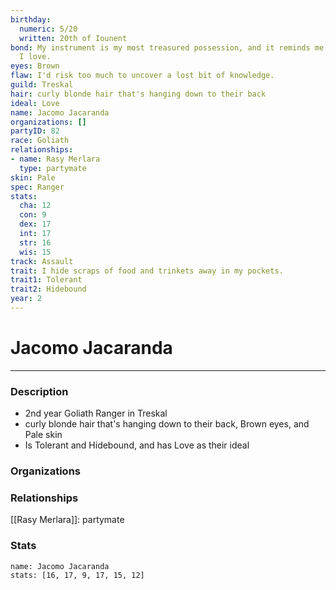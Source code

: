 ```yaml
---
birthday:
  numeric: 5/20
  written: 20th of Iounent
bond: My instrument is my most treasured possession, and it reminds me of someone
  I love.
eyes: Brown
flaw: I'd risk too much to uncover a lost bit of knowledge.
guild: Treskal
hair: curly blonde hair that's hanging down to their back
ideal: Love
name: Jacomo Jacaranda
organizations: []
partyID: 82
race: Goliath
relationships:
- name: Rasy Merlara
  type: partymate
skin: Pale
spec: Ranger
stats:
  cha: 12
  con: 9
  dex: 17
  int: 17
  str: 16
  wis: 15
track: Assault
trait: I hide scraps of food and trinkets away in my pockets.
trait1: Tolerant
trait2: Hidebound
year: 2
---
```

# Jacomo Jacaranda
---
### Description
- 2nd year Goliath Ranger in Treskal
- curly blonde hair that's hanging down to their back, Brown eyes, and Pale skin
- Is Tolerant and Hidebound, and has Love as their ideal

### Organizations
### Relationships
[[Rasy Merlara]]: partymate
### Stats
```statblock
name: Jacomo Jacaranda
stats: [16, 17, 9, 17, 15, 12]
```